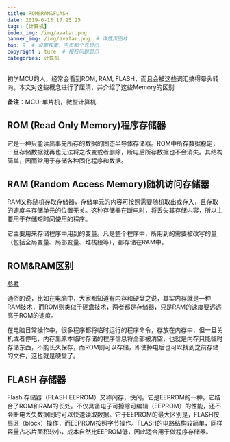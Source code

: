 ```yaml
---
title: ROM&RAM&FLASH
date: 2019-6-13 17:25:25
tags: [计算机]
index_img: /img/avatar.png
banner_img: /img/avatar.png  # 详情页图片
top: 9  # 设置权重，主页那个先显示
copyright : ture  # 授权问题显示
categories: 计算机
---
```


初学MCU的人，经常会看到ROM, RAM, FLASH，而且会被这些词汇搞得晕头转向。本文对这些概念进行了厘清，并介绍了这些Memory的区别

**备注**：MCU-单片机，微型计算机
<!-- more -->

## ROM (Read Only Memory)程序存储器
它是一种只能读出事先所存的数据的固态半导体存储器。ROM中所存数据稳定，一旦存储数据就再也无法将之改变或者删除，断电后所存数据也不会消失。其结构简单，因而常用于存储各种固化程序和数据。

## RAM (Random Access Memory)随机访问存储器

RAM又称随机存取存储器，存储单元的内容可按照需要随机取出或存入，且存取的速度与存储单元的位置无关。这种存储器在断电时，将丢失其存储内容，所以主要用于存储短时间使用的程序。

它主要用来存储程序中用到的变量。凡是整个程序中，所用到的需要被改写的量（包括全局变量、局部变量、堆栈段等），都存储在RAM中。

## ROM&RAM区别
[参考](https://blog.csdn.net/szupjz/article/details/51842242)

通俗的说，比如在电脑中，大家都知道有内存和硬盘之说，其实内存就是一种RAM技术，而ROM则类似于硬盘技术，两者都是存储器，只是RAM的速度要远远高于ROM的速度。

在电脑日常操作中，很多程序都将临时运行的程序命令，存放在内存中，但一旦关机或者停电，内存里原本临时存储的程序信息将全部被清空，也就是内存只能临时存储东西，不能长久保存，而ROM则可以存储，即使掉电后也可以找到之前存储的文件，这也就是硬盘了。

## FLASH 存储器

Flash 存储器（FLASH EEPROM）又称闪存，快闪。它是EEPROM的一种。它结合了ROM和RAM的长处。不仅具备电子可擦除可编辑（EEPROM）的性能，还不会断电丢失数据同时可以快速读取数据。它于EEPROM的最大区别是，FLASH按扇区（block）操作，而EEPROM按照字节操作。FLASH的电路结构较简单，同样容量占芯片面积较小，成本自然比EEPROM低，因此适合用于做程序存储器。

